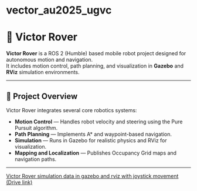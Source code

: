 # vector_au2025_ugvc
# 🚀 Victor Rover

**Victor Rover** is a ROS 2 (Humble) based mobile robot project designed for autonomous motion and navigation.  
It includes motion control, path planning, and visualization in **Gazebo** and **RViz** simulation environments.

---

## 🧩 Project Overview

Victor Rover integrates several core robotics systems:

- **Motion Control** — Handles robot velocity and steering using the Pure Pursuit algorithm.
- **Path Planning** — Implements A* and waypoint-based navigation.
- **Simulation** — Runs in Gazebo for realistic physics and RViz for visualization.
- **Mapping and Localization** — Publishes Occupancy Grid maps and navigation paths.

---

[Victor Rover simulation data in gazebo and rviz with joystick movement (Drive link)](https://drive.google.com/file/d/1UPtVSwIQgboo2zaJmM7rXgQonkDKGnJq/view?usp=drive_link)
